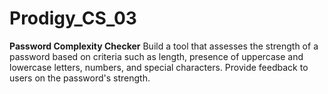 # Prodigy_CS_03 

**Password Complexity Checker**
Build a tool that assesses the strength of a password based on criteria such as length, presence of uppercase and lowercase letters, numbers, and special characters.
Provide feedback to users on the password's strength.

